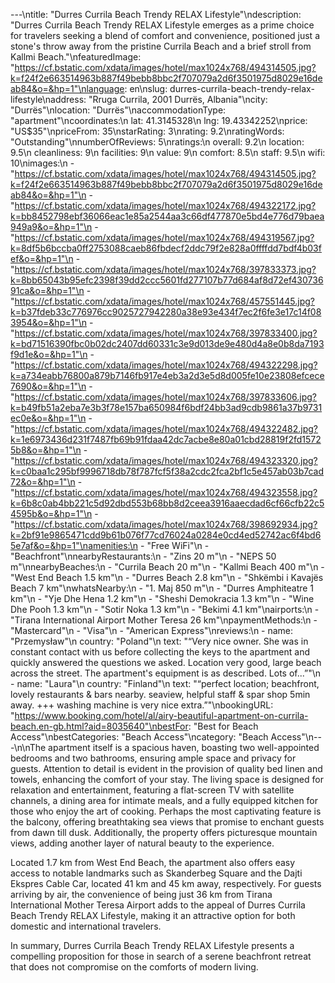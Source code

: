 ---\ntitle: "Durres Currila Beach Trendy RELAX Lifestyle"\ndescription: "Durres Currila Beach Trendy RELAX Lifestyle emerges as a prime choice for travelers seeking a blend of comfort and convenience, positioned just a stone's throw away from the pristine Currila Beach and a brief stroll from Kallmi Beach."\nfeaturedImage: "https://cf.bstatic.com/xdata/images/hotel/max1024x768/494314505.jpg?k=f24f2e663514963b887f49bebb8bbc2f707079a2d6f3501975d8029e16deab84&o=&hp=1"\nlanguage: en\nslug: durres-currila-beach-trendy-relax-lifestyle\naddress: "Rruga Currila, 2001 Durrës, Albania"\ncity: "Durrës"\nlocation: "Durrës"\naccommodationType: "apartment"\ncoordinates:\n  lat: 41.3145328\n  lng: 19.43342252\nprice: "US$35"\npriceFrom: 35\nstarRating: 3\nrating: 9.2\nratingWords: "Outstanding"\nnumberOfReviews: 5\nratings:\n  overall: 9.2\n  location: 9.5\n  cleanliness: 9\n  facilities: 9\n  value: 9\n  comfort: 8.5\n  staff: 9.5\n  wifi: 10\nimages:\n  - "https://cf.bstatic.com/xdata/images/hotel/max1024x768/494314505.jpg?k=f24f2e663514963b887f49bebb8bbc2f707079a2d6f3501975d8029e16deab84&o=&hp=1"\n  - "https://cf.bstatic.com/xdata/images/hotel/max1024x768/494322172.jpg?k=bb8452798ebf36066eac1e85a2544aa3c66df477870e5bd4e776d79baea949a9&o=&hp=1"\n  - "https://cf.bstatic.com/xdata/images/hotel/max1024x768/494319567.jpg?k=8df5b6bccba0ff2753088caeb86fbdecf2ddc79f2e828a0ffffdd7bdf4b03fef&o=&hp=1"\n  - "https://cf.bstatic.com/xdata/images/hotel/max1024x768/397833373.jpg?k=8bb65043b95efc2398f39dd2ccc5601fd277107b77d684af8d72ef43073691ca&o=&hp=1"\n  - "https://cf.bstatic.com/xdata/images/hotel/max1024x768/457551445.jpg?k=b37fdeb33c776976cc9025727942280a38e93e434f7ec2f6fe3e17c14f083954&o=&hp=1"\n  - "https://cf.bstatic.com/xdata/images/hotel/max1024x768/397833400.jpg?k=bd71516390fbc0b02dc2407dd60331c3e9d013de9e480d4a8e0b8da7193f9d1e&o=&hp=1"\n  - "https://cf.bstatic.com/xdata/images/hotel/max1024x768/494322298.jpg?k=a734eabb76800a879b7146fb917e4eb3a2d3e5d8d005fe10e23808efcece7690&o=&hp=1"\n  - "https://cf.bstatic.com/xdata/images/hotel/max1024x768/397833606.jpg?k=b49fb51a2eba7e3b3f78e157ba650984f6bdf24bb3ad9cdb9861a37b9731ec0e&o=&hp=1"\n  - "https://cf.bstatic.com/xdata/images/hotel/max1024x768/494322482.jpg?k=1e6973436d231f7487fb69b91fdaa42dc7acbe8e80a01cbd28819f2fd15725b8&o=&hp=1"\n  - "https://cf.bstatic.com/xdata/images/hotel/max1024x768/494323320.jpg?k=c0baa1c295bf9996718db78f787fcf5f38a2cdc2fca2bf1c5e457ab03b7cad72&o=&hp=1"\n  - "https://cf.bstatic.com/xdata/images/hotel/max1024x768/494323558.jpg?k=6b8c0ab4bb221c5d92dbd553b68bb8d2ceea3916aaecdad6cf66cfb22c54595b&o=&hp=1"\n  - "https://cf.bstatic.com/xdata/images/hotel/max1024x768/398692934.jpg?k=2bf91e9865471cdd9b61b076f77cd76024a0284e0cd4ed52742ac6f4bd65e7af&o=&hp=1"\namenities:\n  - "Free WiFi"\n  - "Beachfront"\nnearbyRestaurants:\n  - "Zins 20 m"\n  - "NEPS 50 m"\nnearbyBeaches:\n  - "Currila Beach 20 m"\n  - "Kallmi Beach 400 m"\n  - "West End Beach 1.5 km"\n  - "Durres Beach 2.8 km"\n  - "Shkëmbi i Kavajës Beach 7 km"\nwhatsNearby:\n  - "1. Maj 850 m"\n  - "Durres Amphiteatre 1 km"\n  - "Yje Dhe Hena 1.2 km"\n  - "Sheshi Demokracia 1.3 km"\n  - "Wine Dhe Pooh 1.3 km"\n  - "Sotir Noka 1.3 km"\n  - "Bekimi 4.1 km"\nairports:\n  - "Tirana International Airport Mother Teresa 26 km"\npaymentMethods:\n  - "Mastercard"\n  - "Visa"\n  - "American Express"\nreviews:\n  - name: "Przemysław"\n    country: "Poland"\n    text: "“Very nice owner. She was in constant contact with us before collecting the keys to the apartment and quickly answered the questions we asked. Location very good, large beach across the street. The apartment's equipment is as described. Lots of...”"\n  - name: "Laura"\n    country: "Finland"\n    text: "“perfect location; beachfront, lovely restaurants & bars nearby. seaview, helpful staff & spar shop 5min away.
+++ washing machine is very nice extra.”"\nbookingURL: "https://www.booking.com/hotel/al/airy-beautiful-apartment-on-currila-beach.en-gb.html?aid=8035640"\nbestFor: "Best for Beach Access"\nbestCategories: "Beach Access"\ncategory: "Beach Access"\n---\n\nThe apartment itself is a spacious haven, boasting two well-appointed bedrooms and two bathrooms, ensuring ample space and privacy for guests. Attention to detail is evident in the provision of quality bed linen and towels, enhancing the comfort of your stay. The living space is designed for relaxation and entertainment, featuring a flat-screen TV with satellite channels, a dining area for intimate meals, and a fully equipped kitchen for those who enjoy the art of cooking. Perhaps the most captivating feature is the balcony, offering breathtaking sea views that promise to enchant guests from dawn till dusk. Additionally, the property offers picturesque mountain views, adding another layer of natural beauty to the experience.

Located 1.7 km from West End Beach, the apartment also offers easy access to notable landmarks such as Skanderbeg Square and the Dajti Ekspres Cable Car, located 41 km and 45 km away, respectively. For guests arriving by air, the convenience of being just 36 km from Tirana International Mother Teresa Airport adds to the appeal of Durres Currila Beach Trendy RELAX Lifestyle, making it an attractive option for both domestic and international travelers.

In summary, Durres Currila Beach Trendy RELAX Lifestyle presents a compelling proposition for those in search of a serene beachfront retreat that does not compromise on the comforts of modern living.